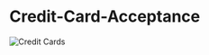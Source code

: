 # Credit-Card-Acceptance

![Credit Cards](https://www.google.com/imgres?imgurl=https%3A%2F%2Fwww.forbes.com%2Fadvisor%2Fwp-content%2Fuploads%2F2022%2F07%2Fcredit_cards.jpeg-1.jpg&imgrefurl=https%3A%2F%2Fwww.forbes.com%2Fadvisor%2Fcredit-cards%2Ftypes-of-credit-cards%2F&tbnid=yYRb7DeXtngShM&vet=12ahUKEwjija6Lpdn8AhV9XKQEHU8OCwsQMygGegUIARDqAQ..i&docid=ChvLH73x9kCLtM&w=959&h=539&q=credit%20cards&ved=2ahUKEwjija6Lpdn8AhV9XKQEHU8OCwsQMygGegUIARDqAQ)
